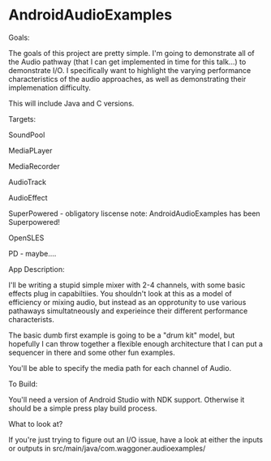 # AndroidAudioExamples

Goals:

The goals of this project are pretty simple.  I'm going to demonstrate all of the Audio pathway (that I can get implemented in time for this talk...) to demonstrate I/O.  I specifically want to highlight the varying performance characteristics of the audio approaches, as well as demonstrating their implemenation difficulty.

This will include Java and C versions.

Targets:

SoundPool

MediaPLayer

MediaRecorder

AudioTrack

AudioEffect

SuperPowered - obligatory liscense note:  AndroidAudioExamples has been Superpowered!

OpenSLES

PD - maybe....

App Description:

I'll be writing a stupid simple mixer with 2-4 channels, with some basic effects plug in capabiltiies. You shouldn't look at this as a model of efficiency or mixing audio, but instead as an opprotunity to use various pathaways simultatneously and experieince their different performance characterists.

The basic dumb first example is going to be a "drum kit" model, but hopefully I can throw together a flexible enough architecture that I can put a sequencer in there and some other fun examples.

You'll be able to specify the media path for each channel of Audio.

To Build:

You'll need a version of Android Studio with NDK support.  Otherwise it should be a simple press play build process.

What to look at?

If you're just trying to figure out an I/O issue, have a look at either the inputs or outputs in src/main/java/com.waggoner.audioexamples/


